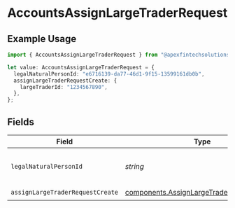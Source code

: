 # AccountsAssignLargeTraderRequest

## Example Usage

```typescript
import { AccountsAssignLargeTraderRequest } from "@apexfintechsolutions/ascend-sdk/models/operations";

let value: AccountsAssignLargeTraderRequest = {
  legalNaturalPersonId: "e6716139-da77-46d1-9f15-13599161db0b",
  assignLargeTraderRequestCreate: {
    largeTraderId: "1234567890",
  },
};
```

## Fields

| Field                                                                                                  | Type                                                                                                   | Required                                                                                               | Description                                                                                            | Example                                                                                                |
| ------------------------------------------------------------------------------------------------------ | ------------------------------------------------------------------------------------------------------ | ------------------------------------------------------------------------------------------------------ | ------------------------------------------------------------------------------------------------------ | ------------------------------------------------------------------------------------------------------ |
| `legalNaturalPersonId`                                                                                 | *string*                                                                                               | :heavy_check_mark:                                                                                     | The legalNaturalPerson id.                                                                             | e6716139-da77-46d1-9f15-13599161db0b                                                                   |
| `assignLargeTraderRequestCreate`                                                                       | [components.AssignLargeTraderRequestCreate](../../models/components/assignlargetraderrequestcreate.md) | :heavy_check_mark:                                                                                     | N/A                                                                                                    |                                                                                                        |